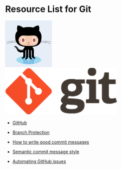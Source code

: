 # Resource List for Git

<p float="left">
  <img alt="Octocat" src="./assets/octocat.png" height="150">
  <img alt="Git" src="./assets/git.png" height="150" />
</p>

- [GitHub](https://docs.github.com/en/github/getting-started-with-github)

- [Branch Protection](https://docs.github.com/en/github/administering-a-repository/configuring-protected-branches)


- [How to write good commit messages](https://chris.beams.io/posts/git-commit/)
- [Semantic commit message style](https://www.conventionalcommits.org/en/v1.0.0-beta.2/)
- [Automating GitHub issues](https://docs.github.com/en/github/managing-your-work-on-github/linking-a-pull-request-to-an-issue)
